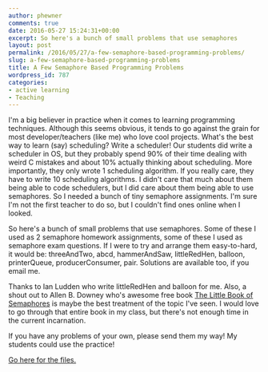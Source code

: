 ```yaml
---
author: phewner
comments: true
date: 2016-05-27 15:24:31+00:00
excerpt: So here's a bunch of small problems that use semaphores
layout: post
permalink: /2016/05/27/a-few-semaphore-based-programming-problems/
slug: a-few-semaphore-based-programming-problems
title: A Few Semaphore Based Programming Problems
wordpress_id: 787
categories:
- active learning
- Teaching
---
```


I'm a big believer in practice when it comes to learning programming techniques.  Although this seems obvious, it tends to go against the grain for most developer/teachers (like me) who love cool projects.  What's the best way to learn (say) scheduling?  Write a scheduler!  Our students did write a scheduler in OS, but they probably spend 90% of their time dealing with weird C mistakes and about 10% actually thinking about scheduling.  More importantly, they only wrote 1 scheduling algorithm.  If you really care, they have to write 10 scheduling algorithms.  I didn't care that much about them being able to code schedulers, but I did care about them being able to use semaphores.  So I needed a bunch of tiny semaphore assignments.  I'm sure I'm not the first teacher to do so, but I couldn't find ones online when I looked.

So here's a bunch of small problems that use semaphores.  Some of these I used as 2 semaphore homework assignments, some of these I used as semaphore exam questions.  If I were to try and arrange them easy-to-hard, it would be: threeAndTwo, abcd, hammerAndSaw, littleRedHen, balloon, printerQueue, producerConsumer, pair.  Solutions are available too, if you email me.

Thanks to Ian Ludden who write littleRedHen and balloon for me.  Also, a shout out to Allen B. Downey who's awesome free book [The Little Book of Semaphores](http://www.greenteapress.com/semaphores/) is maybe the best treatment of the topic I've seen.  I would love to go through that entire book in my class, but there's not enough time in the current incarnation.

If you have any problems of your own, please send them my way!  My students could use the practice!

[Go here for the files.]({{site.repository_url}}/tree/master/files/semaphore_probs)
